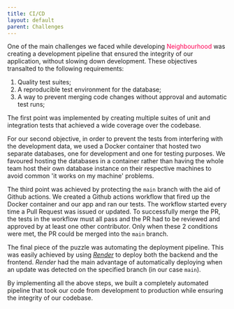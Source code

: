 ```yaml
---
title: CI/CD
layout: default
parent: Challenges
---
```


One of the main challenges we faced while developing <span style="color:#FF0054">Neighbourhood</span> was creating a development pipeline that ensured the integrity of our application, without slowing down development.
These objectives transalted to the following requirements:

1. Quality test suites;
2. A reproducible test environment for the database;
3. A way to prevent merging code changes without approval and automatic test runs;

The first point was implemented by creating multiple suites of unit and integration tests that achieved a wide coverage over the codebase.

For our second objective, in order to prevent the tests from interfering with the development data, we used a Docker container that hosted two separate databases, one for development and one for testing purposes. We favoured hosting the databases in a container rather than having the whole team host their own database instance on their respective machines to avoid common 'it works on my machine' problems.

The third point was achieved by protecting the `main` branch with the aid of Github actions. We created a Github actions workflow that fired up the Docker container and our app and ran our tests. The workflow started every time a Pull Request was issued or updated. To successfully merge the PR, the tests in the workflow must all pass and the PR had to be reviewed and approved by at least one other contributor. Only when these 2 conditions were met, the PR could be merged into the `main` branch.

The final piece of the puzzle was automating the deployment pipeline. This was easily achieved by using [_Render_](https://render.com/) to deploy both the backend and the frontend. _Render_ had the main advantage of automatically deploying when an update was detected on the specified branch (in our case `main`).

By implementing all the above steps, we built a completely automated pipeline that took our code from development to production while ensuring the integrity of our codebase.
